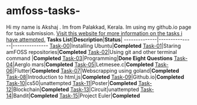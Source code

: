 # amfoss-tasks-
Hi my name is Akshaj . Im from Palakkad, Kerala. Im using my github.io page for task submission.
[Visit this website for more information on the tasks i have attempted.](https://Akshaj000.github.io)
**Tasks List**|**Description**|**Status**|
--------------|---------------|---------------
[Task-00](https://github.com/Akshaj000/amfoss-tasks/tree/master/task-00)|Installing Ubuntu|**Completed**
[Task-01](https://github.com/Akshaj000/amfoss-tasks/tree/master/task-01)|Staring amFOSS repositories|**Completed**
[Task-02](https://github.com/Akshaj000/amfoss-tasks/tree/master/task-02)|Using git and other terminal command |**Completed**
[Task-03](https://github.com/Akshaj000/amfoss-tasks/tree/master/task-03)|Programming|**Done Eight Questions**
[Task-04](https://github.com/Akshaj000/amfoss-tasks/tree/master/task-04)|Aerglo mars|**Completed**
[Task-05](https://github.com/Akshaj000/amfoss-tasks/tree/master/task-05)|Letmesee.c|**Completed**
[Task-06](https://github.com/Akshaj000/amfoss-tasks/tree/master/task-06)|Flutter|**Completed**
[Task-07](https://github.com/Akshaj000/amfoss-tasks/tree/master/task-07)|Webscrapping using goland|**Completed**
[Task-08](https://github.com/Akshaj000/amfoss-tasks/tree/master/task-08)|Introduction to html,js|**Completed**
[Task-09](https://github.com/Akshaj000/amfoss-tasks/tree/master/task-09)|Github.io|**Completed**
[Task-10](https://github.com/Akshaj000/amfoss-tasks/tree/master/task-10)|cs50|unattempted
[Task-11](https://github.com/Akshaj000/amfoss-tasks/tree/master/task-11)|Poster|**Completed**
[Task-12](https://github.com/Akshaj000/amfoss-tasks/tree/master/task-12)|Blockchain|**Completed**
[Task-13](https://github.com/Akshaj000/amfoss-tasks/tree/master/task-13)|Circuit|unattempted
[Task-14](https://github.com/Akshaj000/amfoss-tasks/tree/master/task-14)|Bandit|**Completed**
[Task-15](https://github.com/Akshaj000/amfoss-tasks/tree/master/task-15)|Project Euler|**Completed**

